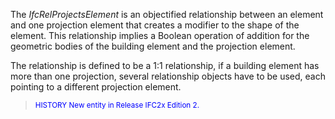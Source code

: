 ﻿The _IfcRelProjectsElement_ is an objectified relationship between an element and one projection element that creates a modifier to the shape of the element. This relationship implies a Boolean operation of addition for the geometric bodies of the building element and the projection element.

The relationship is defined to be a 1:1 relationship, if a building element has more than one projection, several relationship objects have to be used, each pointing to a different projection element.

> <font color="#0000FF"><small>HISTORY New entity in
        Release IFC2x Edition 2.</small></font>
>

